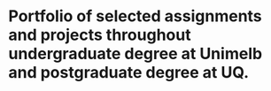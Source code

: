 # Portfolio of selected assignments and projects throughout undergraduate degree at Unimelb and postgraduate degree at UQ.